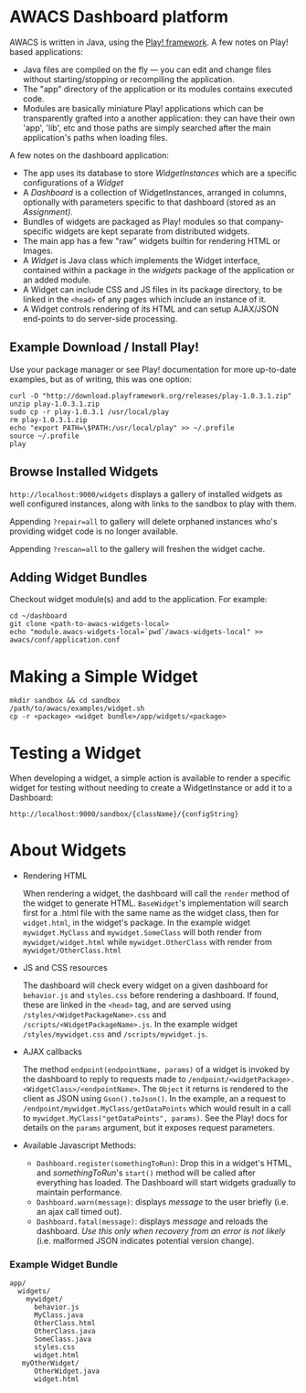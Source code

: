 # AWACS Dashboard platform

AWACS is written in Java, using the [Play! framework](http://www.playframework.org/). A few notes on Play! based applications:

* Java files are compiled on the fly — you can edit and change files without starting/stopping or recompiling the application.
* The "app" directory of the application or its modules contains executed code.
* Modules are basically miniature Play! applications which can be transparently grafted into a another application: they can have their own 'app', 'lib', etc and those paths are simply searched after the main application's paths when loading files.

A few notes on the dashboard application:

* The app uses its database to store _WidgetInstances_ which are a specific configurations of a _Widget_
* A _Dashboard_ is a collection of WidgetInstances, arranged in columns, optionally with parameters specific to that dashboard (stored as an _Assignment)_.
* Bundles of widgets are packaged as Play! modules so that company-specific widgets are kept separate from distributed widgets.
* The main app has a few "raw" widgets builtin for rendering HTML or Images.
* A _Widget_ is Java class which implements the Widget interface, contained within a package in the _widgets_ package of the application or an added module.
* A Widget can include CSS and JS files in its package directory, to be linked in the `<head>` of any pages which include an instance of it.
* A Widget controls rendering of its HTML and can setup AJAX/JSON end-points to do server-side processing.

## Example Download / Install Play!

Use your package manager or see Play! documentation for more up-to-date examples, but as of writing, this was one option:

	curl -O "http://download.playframework.org/releases/play-1.0.3.1.zip"
	unzip play-1.0.3.1.zip
	sudo cp -r play-1.0.3.1 /usr/local/play
	rm play-1.0.3.1.zip
	echo "export PATH=\$PATH:/usr/local/play" >> ~/.profile
	source ~/.profile
	play

## Browse Installed Widgets

`http://localhost:9000/widgets` displays a gallery of installed widgets as well configured instances, along with links to the sandbox to play with them.

Appending `?repair=all` to gallery will delete orphaned instances who's providing widget code is no longer available.

Appending `?rescan=all` to the gallery will freshen the widget cache.

## Adding Widget Bundles

Checkout widget module(s) and add to the application. For example:

	cd ~/dashboard
	git clone <path-to-awacs-widgets-local>
	echo "module.awacs-widgets-local=`pwd`/awacs-widgets-local" >> awacs/conf/application.conf

# Making a Simple Widget

	mkdir sandbox && cd sandbox
	/path/to/awacs/examples/widget.sh
	cp -r <package> <widget bundle>/app/widgets/<package>

# Testing a Widget

When developing a widget, a simple action is available to render a specific widget for testing without needing to create a WidgetInstance or add it to a Dashboard:

	http://localhost:9000/sandbox/{className}/{configString}

# About Widgets

* Rendering HTML

  When rendering a widget, the dashboard will call the `render` method of the widget to generate HTML. `BaseWidget`'s implementation will search first for a .html file with the same name as the widget class, then for `widget.html`, in the widget's package.
In the example widget `mywidget.MyClass` and `mywidget.SomeClass` will both render from `mywidget/widget.html` while `mywidget.OtherClass` with render from `mywidget/OtherClass.html`

* JS and CSS resources

  The dashboard will check every widget on a given dashboard for `behavior.js` and `styles.css` before rendering a dashboard. If found, these are linked in the `<head>` tag, and are served using `/styles/<WidgetPackageName>.css` and `/scripts/<WidgetPackageName>.js`. In the example widget `/styles/mywidget.css` and `/scripts/mywidget.js`.

* AJAX callbacks

  The method `endpoint(endpointName, params)` of a widget is invoked by the dashboard to reply to requests made to `/endpoint/<widgetPackage>.<WidgetClass>/<endpointName>`. The `Object` it returns is rendered to the client as JSON using `Gson().toJson()`.
In the example, an a request to `/endpoint/mywidget.MyClass/getDataPoints` which would result in a call to `mywidget.MyClass("getDataPoints", params)`. See the Play! docs for details on the `params` argument, but it exposes request parameters.

* Available Javascript Methods:

  * `Dashboard.register(somethingToRun)`: Drop this in a widget's HTML, and _somethingToRun_'s `start()` method will be called after everything has loaded. The Dashboard will start widgets gradually to maintain performance.
  * `Dashboard.warn(message)`: displays _message_ to the user briefly (i.e. an ajax call timed out).
  * `Dashboard.fatal(message)`: displays _message_ and reloads the dashboard. _Use this only when recovery from an error is not likely_ (i.e. malformed JSON indicates potential version change).

### Example Widget Bundle

	app/
	  widgets/
	    mywidget/
	      behavior.js
	      MyClass.java
	      OtherClass.html
	      OtherClass.java
	      SomeClass.java
	      styles.css
	      widget.html
	   myOtherWidget/
	      OtherWidget.java
	      widget.html
